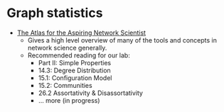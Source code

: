 # Graph statistics 

- [The Atlas for the Aspiring Network Scientist](https://arxiv.org/abs/2101.00863)
  - Gives a high level overview of many of the tools and concepts in network science generally.
  - Recommended reading for our lab: 
    - Part II: Simple Properties
    - 14.3: Degree Distribution
    - 15.1: Configuration Model
    - 15.2: Communities
    - 26.2 Assortativity & Disassortativity
    - ... more (in progress)
